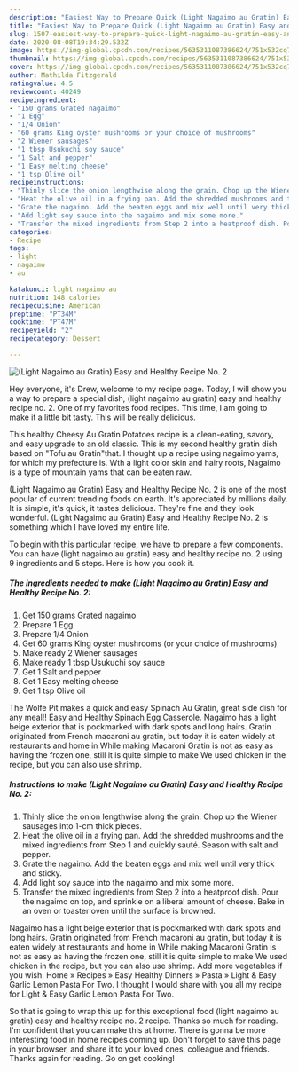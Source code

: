 ```yaml
---
description: "Easiest Way to Prepare Quick (Light Nagaimo au Gratin) Easy and Healthy Recipe No. 2"
title: "Easiest Way to Prepare Quick (Light Nagaimo au Gratin) Easy and Healthy Recipe No. 2"
slug: 1507-easiest-way-to-prepare-quick-light-nagaimo-au-gratin-easy-and-healthy-recipe-no-2
date: 2020-08-08T19:34:29.532Z
image: https://img-global.cpcdn.com/recipes/5635311087386624/751x532cq70/light-nagaimo-au-gratin-easy-and-healthy-recipe-no-2-recipe-main-photo.jpg
thumbnail: https://img-global.cpcdn.com/recipes/5635311087386624/751x532cq70/light-nagaimo-au-gratin-easy-and-healthy-recipe-no-2-recipe-main-photo.jpg
cover: https://img-global.cpcdn.com/recipes/5635311087386624/751x532cq70/light-nagaimo-au-gratin-easy-and-healthy-recipe-no-2-recipe-main-photo.jpg
author: Mathilda Fitzgerald
ratingvalue: 4.5
reviewcount: 40249
recipeingredient:
- "150 grams Grated nagaimo"
- "1 Egg"
- "1/4 Onion"
- "60 grams King oyster mushrooms or your choice of mushrooms"
- "2 Wiener sausages"
- "1 tbsp Usukuchi soy sauce"
- "1 Salt and pepper"
- "1 Easy melting cheese"
- "1 tsp Olive oil"
recipeinstructions:
- "Thinly slice the onion lengthwise along the grain. Chop up the Wiener sausages into 1-cm thick pieces."
- "Heat the olive oil in a frying pan. Add the shredded mushrooms and the mixed ingredients from Step 1 and quickly sauté. Season with salt and pepper."
- "Grate the nagaimo. Add the beaten eggs and mix well until very thick and sticky."
- "Add light soy sauce into the nagaimo and mix some more."
- "Transfer the mixed ingredients from Step 2 into a heatproof dish. Pour the nagaimo on top, and sprinkle on a liberal amount of cheese. Bake in an oven or toaster oven until the surface is browned."
categories:
- Recipe
tags:
- light
- nagaimo
- au

katakunci: light nagaimo au 
nutrition: 148 calories
recipecuisine: American
preptime: "PT34M"
cooktime: "PT47M"
recipeyield: "2"
recipecategory: Dessert

---
```



![(Light Nagaimo au Gratin) Easy and Healthy Recipe No. 2](https://img-global.cpcdn.com/recipes/5635311087386624/751x532cq70/light-nagaimo-au-gratin-easy-and-healthy-recipe-no-2-recipe-main-photo.jpg)

Hey everyone, it's Drew, welcome to my recipe page. Today, I will show you a way to prepare a special dish, (light nagaimo au gratin) easy and healthy recipe no. 2. One of my favorites food recipes. This time, I am going to make it a little bit tasty. This will be really delicious.

This healthy Cheesy Au Gratin Potatoes recipe is a clean-eating, savory, and easy upgrade to an old classic. This is my second healthy gratin dish based on &#34;Tofu au Gratin&#34;that. I thought up a recipe using nagaimo yams, for which my prefecture is. Wth a light color skin and hairy roots, Nagaimo is a type of mountain yams that can be eaten raw.

(Light Nagaimo au Gratin) Easy and Healthy Recipe No. 2 is one of the most popular of current trending foods on earth. It's appreciated by millions daily. It is simple, it's quick, it tastes delicious. They're fine and they look wonderful. (Light Nagaimo au Gratin) Easy and Healthy Recipe No. 2 is something which I have loved my entire life.


To begin with this particular recipe, we have to prepare a few components. You can have (light nagaimo au gratin) easy and healthy recipe no. 2 using 9 ingredients and 5 steps. Here is how you cook it.

<!--inarticleads1-->

##### The ingredients needed to make (Light Nagaimo au Gratin) Easy and Healthy Recipe No. 2:

1. Get 150 grams Grated nagaimo
1. Prepare 1 Egg
1. Prepare 1/4 Onion
1. Get 60 grams King oyster mushrooms (or your choice of mushrooms)
1. Make ready 2 Wiener sausages
1. Make ready 1 tbsp Usukuchi soy sauce
1. Get 1 Salt and pepper
1. Get 1 Easy melting cheese
1. Get 1 tsp Olive oil


The Wolfe Pit makes a quick and easy Spinach Au Gratin, great side dish for any meal!! Easy and Healthy Spinach Egg Casserole. Nagaimo has a light beige exterior that is pockmarked with dark spots and long hairs. Gratin originated from French macaroni au gratin, but today it is eaten widely at restaurants and home in While making Macaroni Gratin is not as easy as having the frozen one, still it is quite simple to make We used chicken in the recipe, but you can also use shrimp. 

<!--inarticleads2-->

##### Instructions to make (Light Nagaimo au Gratin) Easy and Healthy Recipe No. 2:

1. Thinly slice the onion lengthwise along the grain. Chop up the Wiener sausages into 1-cm thick pieces.
1. Heat the olive oil in a frying pan. Add the shredded mushrooms and the mixed ingredients from Step 1 and quickly sauté. Season with salt and pepper.
1. Grate the nagaimo. Add the beaten eggs and mix well until very thick and sticky.
1. Add light soy sauce into the nagaimo and mix some more.
1. Transfer the mixed ingredients from Step 2 into a heatproof dish. Pour the nagaimo on top, and sprinkle on a liberal amount of cheese. Bake in an oven or toaster oven until the surface is browned.


Nagaimo has a light beige exterior that is pockmarked with dark spots and long hairs. Gratin originated from French macaroni au gratin, but today it is eaten widely at restaurants and home in While making Macaroni Gratin is not as easy as having the frozen one, still it is quite simple to make We used chicken in the recipe, but you can also use shrimp. Add more vegetables if you wish. Home » Recipes » Easy Healthy Dinners » Pasta » Light &amp; Easy Garlic Lemon Pasta For Two. I thought I would share with you all my recipe for Light &amp; Easy Garlic Lemon Pasta For Two. 

So that is going to wrap this up for this exceptional food (light nagaimo au gratin) easy and healthy recipe no. 2 recipe. Thanks so much for reading. I'm confident that you can make this at home. There is gonna be more interesting food in home recipes coming up. Don't forget to save this page in your browser, and share it to your loved ones, colleague and friends. Thanks again for reading. Go on get cooking!

